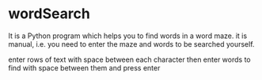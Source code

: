 # wordSearch
It is a Python program which helps you to find words in a word maze.
it is manual, i.e. you need to enter the maze and words to be searched yourself.

enter rows of text with space between each character 
then enter words to find with space between them and press enter
